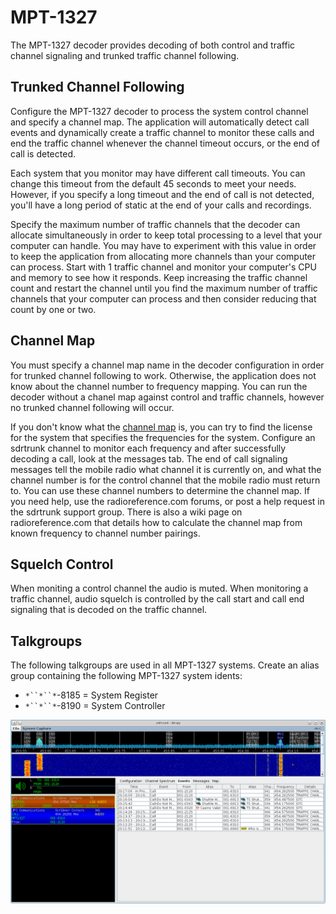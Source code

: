 # MPT-1327 #

The MPT-1327 decoder provides decoding of both control and traffic channel 
signaling and trunked traffic channel following.

## Trunked Channel Following ##

Configure the MPT-1327 decoder to process the system control channel and specify
a channel map.  The application will automatically detect call events and 
dynamically create a traffic channel to monitor these calls and end the traffic
channel whenever the channel timeout occurs, or the end of call is detected.

Each system that you monitor may have different call timeouts.  You can change
this timeout from the default 45 seconds to meet your needs.  However, if you
specify a long timeout and the end of call is not detected, you'll have a long
period of static at the end of your calls and recordings.

Specify the maximum number of traffic channels that the decoder can allocate
simultaneously in order to keep total processing to a level that your computer
can handle.  You may have to experiment with this value in order to keep the
application from allocating more channels than your computer can process.  Start
with 1 traffic channel and monitor your computer's CPU and memory to see how it
responds.  Keep increasing the traffic channel count and restart the channel
until you find the maximum number of traffic channels that your computer can 
process and then consider reducing that count by one or two.

## Channel Map ##
You must specify a channel map name in the decoder configuration in order for 
trunked channel following to work. Otherwise, the application does not know 
about the channel number to frequency mapping.  You can run the decoder without
a chanel map against control and traffic channels, however no trunked channel
following will occur.

If you don't know what the [channel map](ChannelMap) is, you can try to find the license
for the system that specifies the frequencies for the system.  Configure an
sdrtrunk channel to monitor each frequency and after successfully decoding a
call, look at the messages tab.  The end of call signaling messages tell the mobile 
radio what channel it is currently on, and what the channel number is for the 
control channel that the mobile radio must return to.  You can use these 
channel numbers to determine the channel map.  If you need help, use the 
radioreference.com forums, or post a help request in the sdrtrunk support group. 
There is also a wiki page on radioreference.com that details how to calculate
the channel map from known frequency to channel number pairings.

## Squelch Control ##

When moniting a control channel the audio is muted.  When monitoring a traffic 
channel, audio squelch is controlled by the call start and call end signaling that
is decoded on the traffic channel.

## Talkgroups ##

The following talkgroups are used in all MPT-1327 systems.  Create an alias 
group containing the following MPT-1327 system idents:

 * `*``*``*`-8185 = System Register
 * `*``*``*`-8190 = System Controller

![](images/mpt1327_decoding.png)
